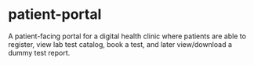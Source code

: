 # patient-portal
A patient-facing portal for a digital health clinic where patients are able to register, view lab test catalog, book a test, and later view/download a dummy test report. 
